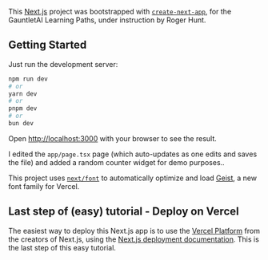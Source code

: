 This [Next.js](https://nextjs.org) project was bootstrapped with [`create-next-app`](https://nextjs.org/docs/app/api-reference/cli/create-next-app), for the GauntletAI Learning Paths, under instruction by Roger Hunt.

## Getting Started

Just run the development server:

```bash
npm run dev
# or
yarn dev
# or
pnpm dev
# or
bun dev
```

Open [http://localhost:3000](http://localhost:3000) with your browser to see the result.

I edited the `app/page.tsx` page (which auto-updates as one edits and saves the file) and added a random counter widget for demo purposes..

This project uses [`next/font`](https://nextjs.org/docs/app/building-your-application/optimizing/fonts) to automatically optimize and load [Geist](https://vercel.com/font), a new font family for Vercel.

## Last step of (easy) tutorial - Deploy on Vercel

The easiest way to deploy this Next.js app is to use the [Vercel Platform](https://vercel.com/new?utm_medium=default-template&filter=next.js&utm_source=create-next-app&utm_campaign=create-next-app-readme) from the creators of Next.js, using the [Next.js deployment documentation](https://nextjs.org/docs/app/building-your-application/deploying). This is the last step of this easy tutorial.

